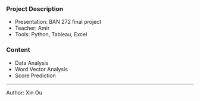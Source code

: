 ### Project Description
- Presentation: BAN 272 final project
- Teacher: Amir
- Tools: Python, Tableau, Excel

### Content
 - Data Analysis
 - Word Vector Analysis
 - Score Prediction
 
 ---
 Author: Xin Ou
